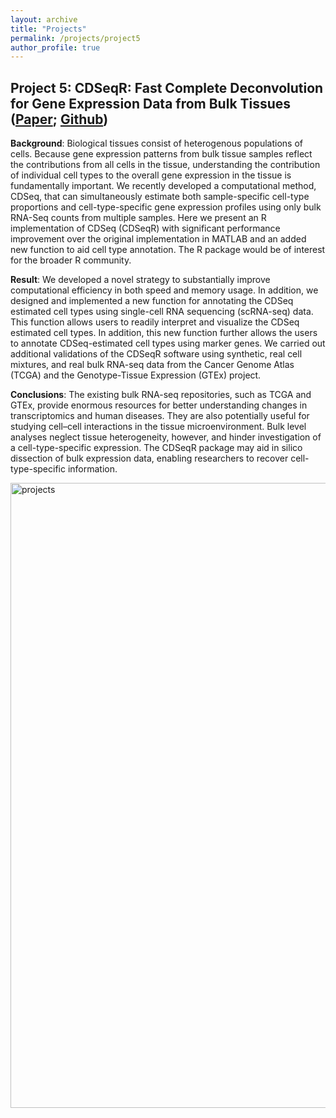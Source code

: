 ```yaml
---
layout: archive
title: "Projects"
permalink: /projects/project5
author_profile: true
---
```


## Project 5: CDSeqR: Fast Complete Deconvolution for Gene Expression Data from Bulk Tissues ([Paper](https://bmcbioinformatics.biomedcentral.com/articles/10.1186/s12859-021-04186-5); [Github](https://github.com/hczdavid/CDSeq))

**Background**: Biological tissues consist of heterogenous populations of cells. Because gene expression patterns from bulk tissue samples reflect the contributions from all cells in the tissue, understanding the contribution of individual cell types to the overall gene expression in the tissue is fundamentally important. We recently developed a computational method, CDSeq, that can simultaneously estimate both sample-specific cell-type proportions and cell-type-specific gene expression profiles using only bulk RNA-Seq counts from multiple samples. Here we present an R implementation of CDSeq (CDSeqR) with significant performance improvement over the original implementation in MATLAB and an added new function to aid cell type annotation. The R package would be of interest for the broader R community.

**Result**: We developed a novel strategy to substantially improve computational efficiency in both speed and memory usage. In addition, we designed and implemented a new function for annotating the CDSeq estimated cell types using single-cell RNA sequencing (scRNA-seq) data. This function allows users to readily interpret and visualize the CDSeq estimated cell types. In addition, this new function further allows the users to annotate CDSeq-estimated cell types using marker genes. We carried out additional validations of the CDSeqR software using synthetic, real cell mixtures, and real bulk RNA-seq data from the Cancer Genome Atlas (TCGA) and the Genotype-Tissue Expression (GTEx) project.


**Conclusions**: The existing bulk RNA-seq repositories, such as TCGA and GTEx, provide enormous resources for better understanding changes in transcriptomics and human diseases. They are also potentially useful for studying cell–cell interactions in the tissue microenvironment. Bulk level analyses neglect tissue heterogeneity, however, and hinder investigation of a cell-type-specific expression. The CDSeqR package may aid in silico dissection of bulk expression data, enabling researchers to recover cell-type-specific information.


<img src="http://hczdavid.github.io/images/cdseq.png" alt="projects" width="1000"/>









